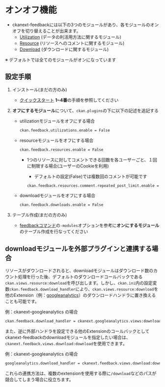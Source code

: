 # オンオフ機能

* ckanext-feedbackには以下の3つのモジュールがあり、各モジュールのオンオフを切り替えることが出来ます。
  * [Utilization](./utilization.md) (データの利活用方法に関するモジュール)
  * [Resource](./resource.md) (リソースへのコメントに関するモジュール)
  * [Download](./download.md) (ダウンロードに関するモジュール)

※ デフォルトでは全てのモジュールがオンになっています

## 設定手順

1. インストール(まだの方のみ)
    * [クイックスタート](../../README.md) **1~4番**の手順を参照してください

2. **オフにするモジュール**について、`ckan.plugins`の下に以下の記述を追記する
    * utilizationモジュールをオフにする場合

        ```bash
        ckan.feedback.utilizations.enable = False
        ```

    * resourceモジュールをオフにする場合

        ```bash
        ckan.feedback.resources.enable = False
        ```

        * 1つのリソースに対してコメントできる回数を各ユーザーごと、１回に制限する場合(ユーザーのCookieを利用)
            * デフォルトの設定(False)では複数回のコメントが可能です

            ```bash
            ckan.feedback.resources.comment.repeated_post_limit.enable = True
            ```

    * downloadモジュールをオフにする場合

        ```bash
        ckan.feedback.downloads.enable = False
        ```

3. テーブル作成(まだの方のみ)
    * [feedbackコマンド](./feedback_command.md)の```-modules```オプションを参考に**オンにするモジュール**のテーブル作成を行なってください

## downloadモジュールを外部プラグインと連携する場合

リソースがダウンロードされると、downloadモジュールはダウンロード数のカウント処理を行った後、デフォルトのダウンロードコールバックである`ckan.views.resource:download`を呼び出します。しかし、`ckan.ini`内の設定変数`ckan.feedback.download_handler`により、`ckan.views.resource:download`を他のExtension（例：[googleanalytics](https://github.com/ckan/ckanext-googleanalytics)）のダウンロードハンドラに置き換えることも可能です。

例：ckanext-googleanalytics の場合

```bash
ckan.feedback.download_handler = ckanext.googleanalytics.views:download
```

また、逆に外部ハンドラを設定できる他のExtensionのコールバックとしてckanext-feedbackのdownloadモジュールを指定したい場合は、`ckanext.feedback.views.download:download`を使用できます。

例：ckanext-googleanalytics の場合

```bash
googleanalytics.download_handler = ckanext.feedback.views.download:download
```

これらの連携方法は、複数のextensionを使用する際に`/download`などのパスが競合してしまう場合に役立ちます。
